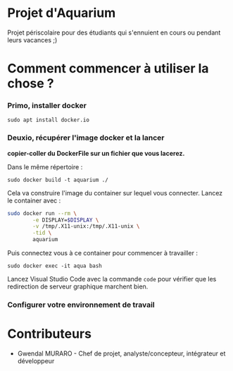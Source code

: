 # Projet d'Aquarium
Projet périscolaire pour des étudiants qui s'ennuient en cours ou pendant leurs vacances ;)

# Comment commencer à utiliser la chose ? 

### Primo, installer docker 

```sudo apt install docker.io```

### Deuxio, récupérer l'image docker et la lancer 

**copier-coller du DockerFile sur un fichier que vous lacerez.**

Dans le même répertoire : 

```sudo docker build -t aquarium ./```

Cela va construire l'image du container sur lequel vous connecter. Lancez le container avec : 

```sh
sudo docker run --rm \
        -e DISPLAY=$DISPLAY \
        -v /tmp/.X11-unix:/tmp/.X11-unix \
        -tid \
        aquarium
```

Puis connectez vous à ce container pour commencer à travailler : 

```sudo docker exec -it aqua bash```

Lancez Visual Studio Code avec la commande ```code``` pour vérifier que les redirection de serveur graphique marchent bien. 

### Configurer votre environnement de travail

# Contributeurs
* Gwendal MURARO - Chef de projet, analyste/concepteur, intégrateur et développeur

